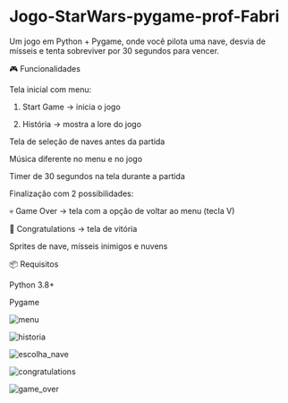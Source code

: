 # Jogo-StarWars-pygame-prof-Fabri
Um jogo em Python + Pygame, onde você pilota uma nave, desvia de mísseis e tenta sobreviver por 30 segundos para vencer.

🎮 Funcionalidades

Tela inicial com menu:

1. Start Game → inicia o jogo

2. História → mostra a lore do jogo

Tela de seleção de naves antes da partida

Música diferente no menu e no jogo

Timer de 30 segundos na tela durante a partida

Finalização com 2 possibilidades:

💀 Game Over → tela com a opção de voltar ao menu (tecla V)

🎉 Congratulations → tela de vitória

Sprites de nave, mísseis inimigos e nuvens

📦 Requisitos

Python 3.8+

Pygame


![menu](https://github.com/user-attachments/assets/f19a9bcd-a5d6-415b-a9a3-b82020d70a38)




![historia](https://github.com/user-attachments/assets/1bed21fb-e34a-41e2-a4f3-14f4df3b6cbd)



![escolha_nave](https://github.com/user-attachments/assets/5763d159-b522-4e8a-bb3c-c167e319bb6e)


![congratulations](https://github.com/user-attachments/assets/d08c87d6-8dee-483f-a253-eaef494b650f)

![game_over](https://github.com/user-attachments/assets/0a4508d0-0ada-4b3a-8365-566b3ff2e756)

